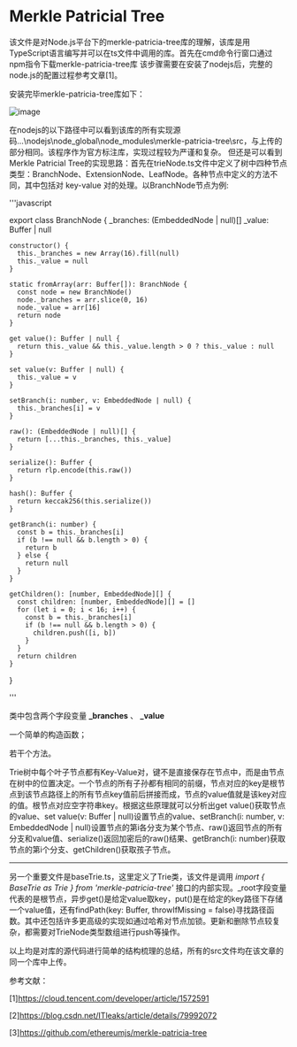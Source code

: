 # Merkle Patricial Tree
  该文件是对Node.js平台下的merkle-patricia-tree库的理解，该库是用TypeScript语言编写并可以在ts文件中调用的库。首先在cmd命令行窗口通过npm指令下载merkle-patricia-tree库
该步骤需要在安装了nodejs后，完整的node.js的配置过程参考文章[1]。

  安装完毕merkle-patricia-tree库如下：

![image](https://github.com/HaiboYu02/img-storage/blob/main/pic14.png)

  在nodejs的以下路径中可以看到该库的所有实现源码...\nodejs\node_global\node_modules\merkle-patricia-tree\src，与上传的部分相同。该程序作为官方标注库，实现过程较为严谨和复杂。
但还是可以看到Merkle Patricial Tree的实现思路：首先在trieNode.ts文件中定义了树中四种节点类型：BranchNode、ExtensionNode、LeafNode。各种节点中定义的方法不同，其中包括对
key-value
对的处理。以BranchNode节点为例:

  '''javascript
  
  export class BranchNode {
    _branches: (EmbeddedNode | null)[]
    _value: Buffer | null

    constructor() {
      this._branches = new Array(16).fill(null)
      this._value = null
    }

    static fromArray(arr: Buffer[]): BranchNode {
      const node = new BranchNode()
      node._branches = arr.slice(0, 16)
      node._value = arr[16]
      return node
    }

    get value(): Buffer | null {
      return this._value && this._value.length > 0 ? this._value : null
    }

    set value(v: Buffer | null) {
      this._value = v
    }

    setBranch(i: number, v: EmbeddedNode | null) {
      this._branches[i] = v
    }

    raw(): (EmbeddedNode | null)[] {
      return [...this._branches, this._value]
    }

    serialize(): Buffer {
      return rlp.encode(this.raw())
    }

    hash(): Buffer {
      return keccak256(this.serialize())
    }

    getBranch(i: number) {
      const b = this._branches[i]
      if (b !== null && b.length > 0) {
        return b
      } else {
        return null
      }
    }

    getChildren(): [number, EmbeddedNode][] {
      const children: [number, EmbeddedNode][] = []
      for (let i = 0; i < 16; i++) {
        const b = this._branches[i]
        if (b !== null && b.length > 0) {
          children.push([i, b])
        }
      }
      return children
    }
  }

  '''

  类中包含两个字段变量 **\_branches** 、 **\_value** 
  
  一个简单的构造函数；
  
  若干个方法。
  
  Trie树中每个叶子节点都有Key-Value对，键不是直接保存在节点中，而是由节点在树中的位置决定。一个节点的所有子孙都有相同的前缀，节点对应的key是根节点到该节点路径上的所有节点key值前后拼接而成，节点的value值就是该key对应的值。根节点对应空字符串key。根据这些原理就可以分析出get value()获取节点的value、set value(v: Buffer | null)设置节点的value、setBranch(i: number, v: EmbeddedNode | null)设置节点的第i各分支为某个节点、raw()返回节点的所有分支和value值、serialize()返回加密后的raw()结果、getBranch(i: number)获取节点的第i个分支、getChildren()获取孩子节点。
  
  * * *
  
  另一个重要文件是baseTrie.ts，这里定义了Trie类，该文件是调用 _import { BaseTrie as Trie } from 'merkle-patricia-tree'_ 接口的内部实现。\_root字段变量代表的是根节点，异步get()是给定value取key，put()是在给定的key路径下存储一个value值，还有findPath(key: Buffer, throwIfMissing = false)寻找路径函数。其中还包括许多更高级的实现如通过哈希对节点加锁。更新和删除节点较复杂，都需要对TrieNode类型数组进行push等操作。
  
  以上均是对库的源代码进行简单的结构梳理的总结，所有的src文件均在该文章的同一个库中上传。
  
  参考文献：
  
  [1]https://cloud.tencent.com/developer/article/1572591
  
  [2]https://blog.csdn.net/ITleaks/article/details/79992072
  
  [3]https://github.com/ethereumjs/merkle-patricia-tree
  
